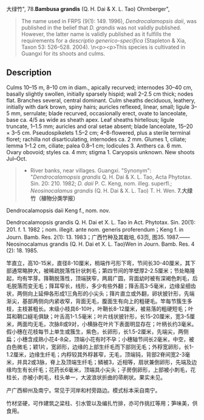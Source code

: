 大绿竹",
78.**Bambusa grandis** (Q. H. Dai & X. L. Tao) Ohrnberger",

> The name used in FRPS (9(1): 149. 1996), *Dendrocalamopsis daii*, was published in the belief that *D. grandis* was not validly published. However, the latter name is validly published as it fulfills the requirements for a *descriptio generico-specifica* (Stapleton &amp; Xia, Taxon 53: 526–528. 2004).&#x0D;\n&lt;p&gt;&lt;p&gt;This species is cultivated in Guangxi for its shoots and culms.

## Description
Culms 10–15 m, 8–10 cm in diam., apically recurved; internodes 30–40 cm, basally slightly swollen, initially sparsely hispid; wall 2–2.5 cm thick; nodes flat. Branches several, central dominant. Culm sheaths deciduous, leathery, initially with dark brown, spiny hairs; auricles reflexed, linear, small; ligule 3–5 mm, serrulate; blade recurved, occasionally erect, ovate to lanceolate, base ca. 4/5 as wide as sheath apex. Leaf sheaths hirtellous; ligule truncate, 1–1.5 mm; auricles and oral setae absent; blade lanceolate, 15–20 × 3–5 cm. Pseudospikelets 1.5–2 cm; 4–8-flowered, plus a sterile terminal floret; rachilla not disarticulating, internodes ca. 2 mm. Glumes 1, ciliate; lemma 1–1.2 cm, ciliate; palea 0.8–1 cm; lodicules 3. Anthers ca. 6 mm. Ovary obovoid; styles ca. 4 mm; stigma 1. Caryopsis unknown. New shoots Jul–Oct.

> * River banks, near villages. Guangxi.
  "Synonym": "*Dendrocalamopsis grandis* Q. H. Dai &amp; X. L. Tao, Acta Phytotax. Sin. 20: 210. 1982; *D. daii* P. C. Keng, nom. illeg. superfl.; *Neosinocalamus grandis* (Q. H. Dai &amp; X. L. Tao) T. H. Wen.
**7.大绿竹（植物分类学报）**

Dendrocalamopsis daii Keng f., nom. nov.

Dendrocalamopsis grandis Q. H. Dai et X. L. Tao in Act. Phytotax. Sin. 20(1): 201. f. 1. 1982；nom. illegit. ante nom. generis proferendum；Keng f. in Journ. Bamb. Res. 2(1): 13. 1983；广西竹种及其栽培, 63页, 图35. 1987.——Neosinocalamus grandis (Q. H. Dai et X. L. Tao)Wen in Journ. Bamb. Res. 4 (2): 18. 1985.

竿直立，高10-15米，直径8-10厘米，梢端作弓形下弯，节间长30-40厘米，其下部通常略肿大，被稀疏脱落性针状刺毛；第四节间的竿壁厚2-2.5厘米；节处略隆起，均有竿芽。箨鞘脱落性，顶端狭窄，两肩广圆，背面幼时被有深褐色刺毛，后毛脱落而变无毛；箨耳窄长，线形，多少有些外翻；箨舌高3-5毫米，边缘呈细齿状，两侧向上延伸各形成1三角形的小尖头；箨片直立或外翻，卵状披针形，先端渐尖，基部两侧向内紧收窄，背面无毛，腹面生有向上的粗硬毛。竿每节簇生多枝，主枝甚粗长。末级小枝具6-10叶，叶鞘长8-12厘米，被易落的粗硬短毛；叶耳和鞘口繸毛俱缺；叶舌高1-1.5毫米；叶片线状披针形，长15-20厘米，宽3-5厘米，两面均无毛，次脉8或9对，小横脉在叶片下表面明显存在；叶柄长约3毫米。假小穗在花枝每节上单生或簇生，紫色，长卵形，长1.5-2厘米，先端尖，两侧扁；小穗含成熟小花4-8朵，顶端小花有时不孕；小穗轴节间长2毫米，中空，被白色微毛；颖1片，宽卵形，边缘的上部生纤毛而下部则无毛；外稃宽卵形，长1-1.2厘米，边缘生纤毛；内稃较其外稃甚窄，无毛，顶端钝，背部2脊间宽2-3毫米，并具2或3脉，脊上及顶端生纤毛；鳞被3，近相等，扇状兼倒卵形，先端及边缘均生有长纤毛；花药长6毫米，顶端具小尖头；子房倒卵形，上部被小刺毛，花柱长，亦被小刺毛，柱头单一，大波浪状折曲的帚刷状。果实未见。

产广西柳州及南宁。常见于河岸和村旁路边。模式标本采自南宁。

竹材坚硬，可作建筑之梁柱、引水管以及编扎竹排，亦可作挑扛等用；笋味美，供食用。
